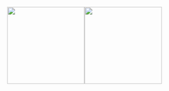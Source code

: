 <img height="180em" src="https://github-readme-stats.vercel.app/api?username=alex-semenyuk&show_icons=true&hide_border=true&&count_private=true&include_all_commits=true&bg_color=30,e96443,904e95&title_color=fff&text_color=fff" /><img height="180em" src="https://github-readme-stats.vercel.app/api/top-langs/?username=alex-semenyuk&hide_border=true&bg_color=30,e96443,904e95&title_color=fff&text_color=fff" />

